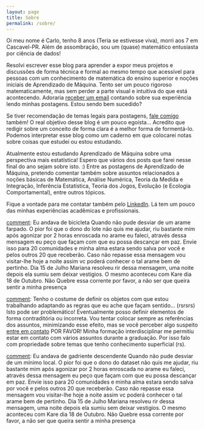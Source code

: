 ```yaml
---
layout: page
title: Sobre
permalink: /sobre/
---
```


[comment]: <![profile]({{ "assets/img/teste2.jpg" | absolute_url }})> 

Oi meu nome é Carlo, tenho 8 anos (Teria se estivesse viva), morri aos 7 em Cascavel-PR. Além de assombração, sou um (quase) matemático entusiasta por ciência de dados! 

Resolvi escrever esse blog para aprender a expor meus projetos e discussões de forma técnica e formal ao mesmo tempo que acessível para pessoas com um conhecimento de matemática do ensino superior e noções iniciais de Aprendizado de Máquina. Tento ser um pouco rigoroso matematicamente, mas sem perder a parte visual e intuitiva do que está acontecendo. Adoraria <a href="mailto:carlo_lemos@hotmail.com">receber um email</a> contando sobre sua experiência lendo minhas postagens. Estou sendo bem sucedido?

Se tiver recomendação de temas legais para postagens, <a href="mailto:carlo_lemos@hotmail.com">fale comigo</a> também! O real objetivo desse blog é um pouco egoísta... Acredito que redigir sobre um conceito de forma clara é a melhor forma de formentá-lo. Podemos interpretar esse blog como um caderno em que colocarei notas sobre coisas que estudei ou estou estudando.

Atualmente estou estudando Aprendizado de Máquina sobre uma perspectiva mais estatística! Espero que vários dos posts que farei nesse final do ano sejam sobre isto. :) Entre as postagens de Aprendizado de Máquina, pretendo comentar também sobre assuntos relacionados a noções básicas de Matemática, Análise Numérica, Teoria da Medida e Integração, Inferência Estatística, Teoria dos Jogos, Evolução (e Ecologia Comportamental), entre outros tópicos.

Fique a vontade para me contatar também pelo [LinkedIn](https://www.linkedin.com/in/carlo-lemos-946592188). Lá tem um pouco das minhas experiências acadêmicas e profissionais. 

[comment]: Eu andava de bicicleta Quando não pude desviar de um arame farpado. O pior foi que o dono do lote não quis me ajudar, riu bastante mim após agonizar por 2 horas enroscada no arame eu faleci, através dessa mensagem eu peço que façam com que eu possa descançar em paz. Envie isso para 20 comunidades e minha alma estara sendo salva por você e pelos outros 20 que receberão. Caso não repasse essa mensagem vou visitar-lhe hoje a noite assim vc poderá conhecer o tal arame bem de pertinho. Dia 15 de Julho Mariana resolveu rir dessa mensagem, uma noite depois ela sumiu sem deixar vestigios. O mesmo aconteceu com Kare dia 18 de Outubro. Não Quebre essa corrente por favor, a não ser que queira sentir a minha presença

[comment]: Tenho o costume de definir os objetos com que estou trabalhando adaptando as regras que eu ache que façam sentido... (rsrsrs) Isto pode ser problemático! Eventualmente posso definir elementos de forma contraditória ou incorreta. Vou tentar colocar sempre as referências dos assuntos, minimizando esse efeito, mas se você perceber algo suspeito <a href="mailto:carlo_lemos@hotmail.com">entre em contato</a> POR FAVOR! Minha formação interdisciplinar me permitiu estar em contato com vários assuntos durante a graduação. Por isso falo com propriedade sobre temas que tenho conhecimento superficial (rs).  

[comment]: Eu andava de gadriente descendente Quando não pude desviar de um mínimo local. O pior foi que o dono do dataset não quis me ajudar, riu bastante mim após agonizar por 2 horas enroscada no arame eu faleci, através dessa mensagem eu peço que façam com que eu possa descançar em paz. Envie isso para 20 comunidades e minha alma estara sendo salva por você e pelos outros 20 que receberão. Caso não repasse essa mensagem vou visitar-lhe hoje a noite assim vc poderá conhecer o tal arame bem de pertinho. Dia 15 de Julho Mariana resolveu rir dessa mensagem, uma noite depois ela sumiu sem deixar vestigios. O mesmo aconteceu com Kare dia 18 de Outubro. Não Quebre essa corrente por favor, a não ser que queira sentir a minha presença